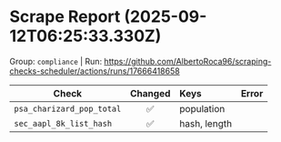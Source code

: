 # Scrape Report (2025-09-12T06:25:33.330Z)

Group: `compliance`  |  Run: https://github.com/AlbertoRoca96/scraping-checks-scheduler/actions/runs/17666418658

| Check | Changed | Keys | Error |
|---|:---:|:--|:--|
| `psa_charizard_pop_total` | ✅ | population |  |
| `sec_aapl_8k_list_hash` | ✅ | hash, length |  |
